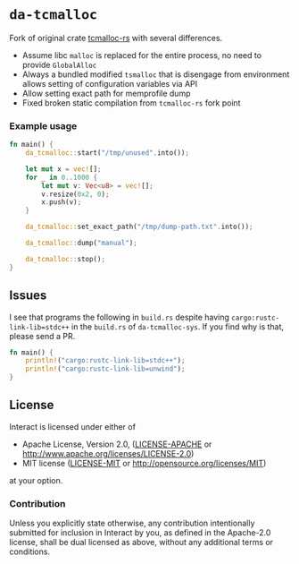 `da-tcmalloc`
===========

Fork of original crate [tcmalloc-rs](https://crates.io/crates/tcmalloc) with several differences.

- Assume libc `malloc` is replaced for the entire process, no need to provide `GlobalAlloc`
- Always a bundled modified `tsmalloc` that is disengage from environment
  allows setting of configuration variables via API
- Allow setting exact path for memprofile dump
- Fixed broken static compilation from `tcmalloc-rs` fork point


### Example usage

```rust
fn main() {
    da_tcmalloc::start("/tmp/unused".into());

    let mut x = vec![];
    for _ in 0..1000 {
        let mut v: Vec<u8> = vec![];
        v.resize(0x2, 0);
        x.push(v);
    }

    da_tcmalloc::set_exact_path("/tmp/dump-path.txt".into());

    da_tcmalloc::dump("manual");

    da_tcmalloc::stop();
}
```

## Issues

I see that programs the following in `build.rs` despite having
`cargo:rustc-link-lib=stdc++` in the `build.rs` of `da-tcmalloc-sys`. If you
find why is that, please send a PR.

```rust
fn main() {
    println!("cargo:rustc-link-lib=stdc++");
    println!("cargo:rustc-link-lib=unwind");
}
```


## License

Interact is licensed under either of

 * Apache License, Version 2.0, ([LICENSE-APACHE](LICENSE-APACHE) or
   http://www.apache.org/licenses/LICENSE-2.0)
 * MIT license ([LICENSE-MIT](LICENSE-MIT) or
   http://opensource.org/licenses/MIT)

at your option.



### Contribution

Unless you explicitly state otherwise, any contribution intentionally submitted
for inclusion in Interact by you, as defined in the Apache-2.0 license, shall be
dual licensed as above, without any additional terms or conditions.
